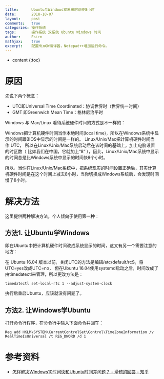 ```yaml
---
title:		Ubuntu与Windows双系统时间差8小时
date:		2018-10-07
layout:		post
comments:	true
categories: 操作系统
tags:		操作系统 双系统 Ubuntu Windows 时间
author:		Esirn
mathjax:	true
excerpt: 	配置MinGW编译器，Notepad++增加运行命令。
---
```

* content
{:toc}

# 原因
先说下两个概念：
- UTC即Universal Time Coordinated：协调世界时（世界统一时间）
- GMT 即Greenwich Mean Time：格林尼治平时

Windows 与 Mac/Linux 看待系统硬件时间的方式是不一样的：

Windows把计算机硬件时间当作本地时间(local time)，所以在Windows系统中显示的时间跟BIOS中显示的时间是一样的。
Linux/Unix/Mac把计算机硬件时间当作 UTC， 所以在Linux/Unix/Mac系统启动后在该时间的基础上，加上电脑设置的时区数（ 比如我们在中国，它就加上“8” ），因此，Linux/Unix/Mac系统中显示的时间总是比Windows系统中显示的时间快8个小时。

所以，当你在Linux/Unix/Mac系统中，把系统现实的时间设置正确后，其实计算机硬件时间是在这个时间上减去8小时，当你切换成Windows系统后，会发现时间慢了8小时。

# 解决方法
这里提供两种解决方法，个人倾向于使用第一种：

## 方法1. 让Ubuntu学Windows
即在Ubuntu中把计算机硬件时间改成系统显示的时间，这又有另一个需要注意的地方：

在 Ubuntu 16.04 版本以前，关闭UTC的方法是编辑/etc/default/rcS，将UTC=yes改成UTC=no， 但在Ubuntu 16.04使用systemd启动之后，时间改成了由timedatectl来管理，所以更改方法是：

```
timedatectl set-local-rtc 1 --adjust-system-clock
```

执行后重启Ubuntu，应该就没有问题了。

## 方法2. 让Windows学Ubuntu
打开命令行程序，在命令行中输入下面命令并回车：

```
Reg add HKLM\SYSTEM\CurrentControlSet\Control\TimeZoneInformation /v RealTimeIsUniversal /t REG_DWORD /d 1
```

# 参考资料
- [怎样解决Windows10时间快和Ubuntu时间差问题？ - 滑稽的回答 - 知乎](https://www.zhihu.com/question/46525639/answer/157272414)